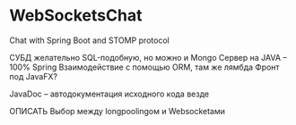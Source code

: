 # WebSocketsChat
Chat with Spring Boot and STOMP protocol

СУБД желательно SQL-подобную, но можно и Mongo 
Сервер на JAVA – 100% Spring
Взаимодействие с помощью ORM, там же лямбда
Фронт под JavaFX?

JavaDoc – автодокументация исходного кода везде


ОПИСАТЬ Выбор между longpoolingом и Websocketами

